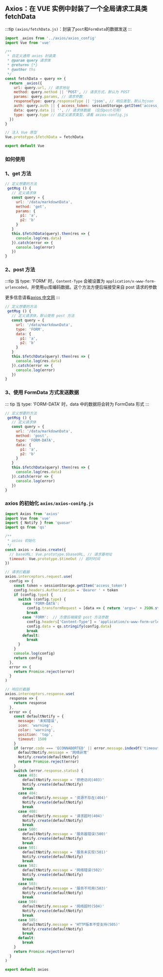 ## Axios：在 VUE 实例中封装了一个全局请求工具类 fetchData
:::tip
```(axios/fetchData.js)```：封装了```post```和```FormData```的数据发送
:::

```js
import _axios from '../axios/axios_config'
import Vue from 'vue'

/**
 * 自定义通用 axios 封装类
 * @param query 请求体
 * @returns {*}
 * @author ths
 */
const fetchData = query => {
  return _axios({
    url: query.url, // 请求地址
    method: query.method || 'POST', // 请求方式，默认为 POST
    params: query.params, // 请求参数
    responseType: query.responseType || 'json', // 响应类型，默认为json
    auth: query.auth || { access_token: sessionStorage.getItem('access_token') },
    data: query.data || '', // 请求体数据 （仅仅post可用）
    type: query.type // 自定义请求类型，请看 axios-config.js
  })
}

// 注入 Vue 原型
Vue.prototype.$fetchData = fetchData

export default Vue
```

### 如何使用
### 1、get 方法
```js
// 定义想要的方法
 getMsg () {
   // 定义请求体
   const query = {
     url: '/data/markdownData',
     method: 'get',
     params: {
       p1: 'a',
       p2: 'b'
     }
   }
   this.$fetchData(query).then(res => {
     console.log(res.data)
   }).catch(error => {
     console.log(error)
   })
}
```
### 2、post 方法
:::tip
当 type: 'FORM' 时，```Content-Type``` 会被设置为 ```application/x-www-form-urlencoded```，并使用```qs```库编码数据。这个方法方便后端接受来自 post 请求的参数     

更多信息请看[axios 中文网](http://www.axios-js.com/zh-cn/docs/#%E4%BD%BF%E7%94%A8-application-x-www-form-urlencoded-format)
:::
```js
// 定义想要的方法
 getMsg () {
   // 定义请求体，默认使用 post 方法
   const query = {
     url: '/data/markdownData',
     type: 'FORM',
     data: {
       p1: 'a',
       p2: 'b'
     }
   }
   this.$fetchData(query).then(res => {
     console.log(res.data)
   }).catch(error => {
     console.log(error)
   })
}
```
### 3、使用 FormData 方式发送数据

::: tip
当 type: 'FORM-DATA' 时，data 中的数据将会转为 FormData 形式
:::

```js
// 定义想要的方法
 getMsg () {
   // 定义请求体
   const query = {
     url: '/data/markdownData',
     method: 'post',
     type: 'FORM-DATA',
     data: {
       p1: 'a',
       p2: 'b'
     }
   }
   this.$fetchData(query).then(res => {
     console.log(res.data)
   }).catch(error => {
     console.log(error)
   })
}
```
### axios 的初始化 ```axios/axios-conifg.js```

```js
import Axios from 'axios'
import Vue from 'vue'
import { Notify } from 'quasar'
import qs from 'qs'

/**
 * axios 初始化
 */
const axios = Axios.create({
  // baseURL: Vue.prototype.$baseURL, // 请求基地址
  timeout: Vue.prototype.$timeOut // 超时时间
})

// 请求拦截器
axios.interceptors.request.use(
  config => {
    const token = sessionStorage.getItem('access_token')
    config.headers.Authorization = 'Bearer ' + token
    if (config.type) {
      switch (config.type) {
        case 'FORM-DATA':
          config.transformRequest = [data => { return 'args=' + JSON.stringify(data) }]
          break
        case 'FORM':  // 方便后端接受 post 方法参数
          config.headers['Content-Type'] = 'application/x-www-form-urlencoded'
          config.data = qs.stringify(config.data)
          break
        default:
          break
      }
    }
    console.log(config)
    return config
  },
  error => {
    return Promise.reject(error)
  }
)

// 响应拦截器
axios.interceptors.response.use(
  response => {
    return response
  },
  error => {
    const defaultNotify = {
      message: '未知错误',
      icon: 'warning',
      color: 'warning',
      position: 'top',
      timeout: 1500
    }
    if (error.code === 'ECONNABORTED' || error.message.indexOf('timeout') !== -1 || error.message === 'Network Error') {
      defaultNotify.message = '网络异常'
      Notify.create(defaultNotify)
      return Promise.reject(error)
    }
    switch (error.response.status) {
      case 403:
        defaultNotify.message = '拒绝访问(403)'
        Notify.create(defaultNotify)
        break
      case 404:
        defaultNotify.message = '资源不存在(404)'
        Notify.create(defaultNotify)
        break
      case 408:
        defaultNotify.message = '请求超时(404)'
        Notify.create(defaultNotify)
        break
      case 500:
        defaultNotify.message = '服务器错误(500)'
        Notify.create(defaultNotify)
        break
      case 501:
        defaultNotify.message = '服务未实现(501)'
        Notify.create(defaultNotify)
        break
      case 502:
        defaultNotify.message = '网络错误(502)'
        Notify.create(defaultNotify)
        break
      case 503:
        defaultNotify.message = '服务不可用(503)'
        Notify.create(defaultNotify)
        break
      case 504:
        defaultNotify.message = '网络超时(504)'
        Notify.create(defaultNotify)
        break
      case 505:
        defaultNotify.message = 'HTTP版本不受支持(505)'
        Notify.create(defaultNotify)
        break
      default:
        break
    }
    return Promise.reject(error)
  }
)

export default axios
```
